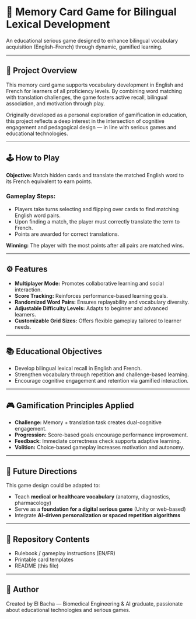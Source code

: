 # 🧠 Memory Card Game for Bilingual Lexical Development

An educational serious game designed to enhance bilingual vocabulary acquisition (English–French) through dynamic, gamified learning.

---

## 🎯 Project Overview

This memory card game supports vocabulary development in English and French for learners of all proficiency levels. By combining word matching with translation challenges, the game fosters active recall, bilingual association, and motivation through play.

Originally developed as a personal exploration of gamification in education, this project reflects a deep interest in the intersection of cognitive engagement and pedagogical design — in line with serious games and educational technologies.

---

## 🕹️ How to Play

**Objective:** Match hidden cards and translate the matched English word to its French equivalent to earn points.

### Gameplay Steps:
- Players take turns selecting and flipping over cards to find matching English word pairs.
- Upon finding a match, the player must correctly translate the term to French.
- Points are awarded for correct translations.

**Winning:** The player with the most points after all pairs are matched wins.

---

## ⚙️ Features

- **Multiplayer Mode:** Promotes collaborative learning and social interaction.
- **Score Tracking:** Reinforces performance-based learning goals.
- **Randomized Word Pairs:** Ensures replayability and vocabulary diversity.
- **Adjustable Difficulty Levels:** Adapts to beginner and advanced learners.
- **Customizable Grid Sizes:** Offers flexible gameplay tailored to learner needs.

---

## 📚 Educational Objectives

- Develop bilingual lexical recall in English and French.
- Strengthen vocabulary through repetition and challenge-based learning.
- Encourage cognitive engagement and retention via gamified interaction.

---

## 🎮 Gamification Principles Applied

- **Challenge:** Memory + translation task creates dual-cognitive engagement.
- **Progression:** Score-based goals encourage performance improvement.
- **Feedback:** Immediate correctness check supports adaptive learning.
- **Volition:** Choice-based gameplay increases motivation and autonomy.

---

## 🧩 Future Directions

This game design could be adapted to:
- Teach **medical or healthcare vocabulary** (anatomy, diagnostics, pharmacology)
- Serve as a **foundation for a digital serious game** (Unity or web-based)
- Integrate **AI-driven personalization or spaced repetition algorithms**

---

## 🔗 Repository Contents

- Rulebook / gameplay instructions (EN/FR)
- Printable card templates
- README (this file)

---

## 👤 Author

Created by El Bacha — Biomedical Engineering & AI graduate, passionate about educational technologies and serious games.
